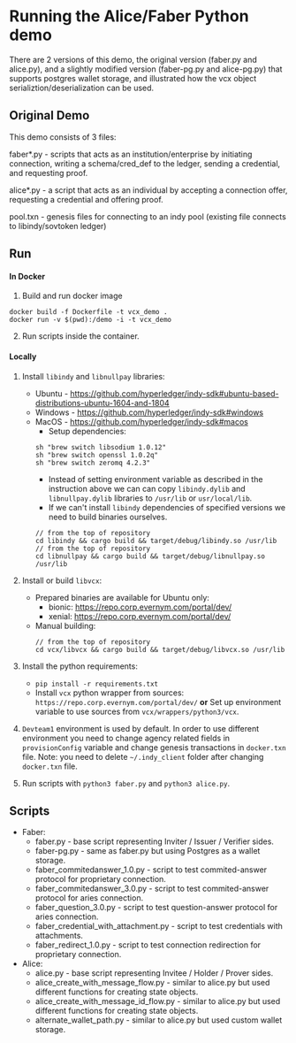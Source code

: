 # Running the Alice/Faber Python demo

There are 2 versions of this demo, the original version (faber.py and alice.py), and a slightly modified version (faber-pg.py and alice-pg.py) that supports postgres wallet storage, and illustrated how the vcx object serializtion/deserialization can be used.

## Original Demo

This demo consists of 3 files:

faber*.py - scripts that acts as an institution/enterprise by initiating connection, writing a schema/cred_def to the ledger, sending a credential, and requesting proof.  

alice*.py - a script that acts as an individual by accepting a connection offer, requesting a credential and offering proof.

pool.txn - genesis files for connecting to an indy pool (existing file connects to libindy/sovtoken ledger)


## Run

#### In Docker 

1. Build and run docker image 
```
docker build -f Dockerfile -t vcx_demo .
docker run -v $(pwd):/demo -i -t vcx_demo
```
2. Run scripts inside the container.

#### Locally

1.  Install `libindy` and `libnullpay` libraries:
     * Ubuntu - https://github.com/hyperledger/indy-sdk#ubuntu-based-distributions-ubuntu-1604-and-1804
     * Windows - https://github.com/hyperledger/indy-sdk#windows
     * MacOS - https://github.com/hyperledger/indy-sdk#macos 
        * Setup dependencies:
        ```
        sh "brew switch libsodium 1.0.12"
        sh "brew switch openssl 1.0.2q"
        sh "brew switch zeromq 4.2.3"
       ```
       * Instead of setting environment variable as described in the instruction above we can can copy 
       `libindy.dylib` and `libnullpay.dylib` libraries to `/usr/lib` or `usr/local/lib`.
       * If we can't install `libindy` dependencies of specified versions we need to build binaries ourselves.
       ```
       // from the top of repository
       cd libindy && cargo build && target/debug/libindy.so /usr/lib 
       // from the top of repository
       cd libnullpay && cargo build && target/debug/libnullpay.so /usr/lib 
       ```
2.  Install or build `libvcx`:
    * Prepared binaries are available for Ubuntu only:
        * bionic:      https://repo.corp.evernym.com/portal/dev/
        * xenial:      https://repo.corp.evernym.com/portal/dev/
    * Manual building:    
       ```
       // from the top of repository
       cd vcx/libvcx && cargo build && target/debug/libvcx.so /usr/lib 
      ```
      
3. Install the python requirements: 
    * `pip install -r requirements.txt`
    * Install `vcx` python wrapper from sources: `https://repo.corp.evernym.com/portal/dev/`
    **or**
    Set up environment variable to use sources from `vcx/wrappers/python3/vcx`.
4. `Devteam1` environment is used by default. 
In order to use different environment you need to change agency related fields in `provisionConfig` variable 
and change genesis transactions in `docker.txn` file.
Note: you need to delete `~/.indy_client` folder after changing `docker.txn` file.

5. Run scripts with `python3 faber.py` and `python3 alice.py`.

## Scripts

* Faber:
    * faber.py - base script representing Inviter / Issuer / Verifier sides.
    * faber-pg.py - same as faber.py but using Postgres as a wallet storage.
    * faber_commitedanswer_1.0.py - script to test commited-answer protocol for proprietary connection.
    * faber_commitedanswer_3.0.py - script to test commited-answer protocol for aries connection.
    * faber_question_3.0.py - script to test question-answer protocol for aries connection.
    * faber_credential_with_attachment.py - script to test credentials with attachments.
    * faber_redirect_1.0.py - script to test connection redirection for proprietary connection.
* Alice:
    * alice.py - base script representing Invitee / Holder / Prover sides.
    * alice_create_with_message_flow.py - similar to alice.py but used different functions for creating state objects.
    * alice_create_with_message_id_flow.py - similar to alice.py but used different functions for creating state objects.
    * alternate_wallet_path.py - similar to alice.py but used custom wallet storage.